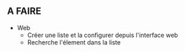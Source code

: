## A FAIRE 

- Web
	- Créer une liste et la configurer depuis l'interface web
	- Recherche l'élement dans la liste

